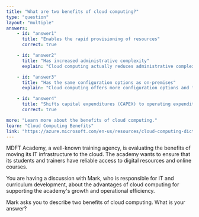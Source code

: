 ```yaml
---
title: "What are two benefits of cloud computing?"
type: "question"
layout: "multiple"
answers:
    - id: "answer1"
      title: "Enables the rapid provisioning of resources"
      correct: true

    - id: "answer2"
      title: "Has increased administrative complexity"
      explain: "Cloud computing actually reduces administrative complexity by automating many tasks and providing managed services. The cloud provider handles much of the infrastructure management and maintenance."

    - id: "answer3"
      title: "Has the same configuration options as on-premises"
      explain: "Cloud computing offers more configuration options and flexibility than traditional on-premises solutions. It provides additional services, scaling options, and deployment models that aren't available in on-premises environments."

    - id: "answer4"
      title: "Shifts capital expenditures (CAPEX) to operating expenditures (OPEX)"
      correct: true

more: "Learn more about the benefits of cloud computing."
learn: "Cloud Computing Benefits"
link: "https://azure.microsoft.com/en-us/resources/cloud-computing-dictionary/benefits-of-cloud-migration"
---
```

MDFT Academy, a well-known training agency, is evaluating the benefits of moving its IT infrastructure to the cloud. The academy wants to ensure that its students and trainers have reliable access to digital resources and online courses.

You are having a discussion with Mark, who is responsible for IT and curriculum development, about the advantages of cloud computing for supporting the academy's growth and operational efficiency.

Mark asks you to describe two benefits of cloud computing. What is your answer?
